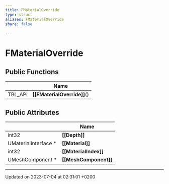 ```yaml
---
title: FMaterialOverride
type: struct
aliases: FMaterialOverride
share: false

---
```


# FMaterialOverride





## Public Functions

|                | Name           |
| -------------- | -------------- |
| TBL_API | **[[FMaterialOverride]]**() |

## Public Attributes

|                | Name           |
| -------------- | -------------- |
| int32 | **[[Depth]]**  |
| UMaterialInterface * | **[[Material]]**  |
| int32 | **[[MaterialIndex]]**  |
| UMeshComponent * | **[[MeshComponent]]**  |

-------------------------------

Updated on 2023-07-04 at 02:31:01 +0200